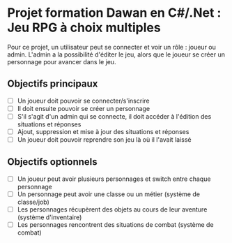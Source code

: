 # Projet formation Dawan en C#/.Net : Jeu RPG à choix multiples
Pour ce projet, un utilisateur peut se connecter et voir un rôle : joueur ou admin. L'admin a la possibilité d'éditer le jeu, alors que le joueur se créer un personnage pour avancer dans le jeu.

## Objectifs principaux
- [ ] Un joueur doit pouvoir se connecter/s'inscrire
- [ ] Il doit ensuite pouvoir se créer un personnage
- [ ] S'il s'agit d'un admin qui se connecte, il doit accéder à l'édition des situations et réponses
- [ ] Ajout, suppression et mise à jour des situations et réponses
- [ ] Un joueur doit pouvoir reprendre son jeu là où il l'avait laissé

## Objectifs optionnels
- [ ] Un joueur peut avoir plusieurs personnages et switch entre chaque personnage
- [ ] Un personnage peut avoir une classe ou un métier (système de classe/job)
- [ ] Les personnages récupèrent des objets au cours de leur aventure (système d'inventaire)
- [ ] Les personnages rencontrent des situations de combat (système de combat)
